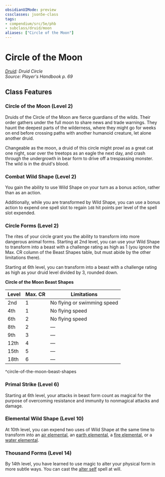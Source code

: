 ```yaml
---
obsidianUIMode: preview
cssclasses: json5e-class
tags:
- compendium/src/5e/phb
- subclass/druid/moon
aliases: ["Circle of the Moon"]
---
```

# Circle of the Moon
*[Druid](2-Mechanics/CLI/classes/druid.md): Druid Circle*  
*Source: Player's Handbook p. 69*  


## Class Features

### Circle of the Moon (Level 2)

Druids of the Circle of the Moon are fierce guardians of the wilds. Their order gathers under the full moon to share news and trade warnings. They haunt the deepest parts of the wilderness, where they might go for weeks on end before crossing paths with another humanoid creature, let alone another druid.

Changeable as the moon, a druid of this circle might prowl as a great cat one night, soar over the treetops as an eagle the next day, and crash through the undergrowth in bear form to drive off a trespassing monster. The wild is in the druid's blood.

### Combat Wild Shape (Level 2)

You gain the ability to use Wild Shape on your turn as a bonus action, rather than as an action.

Additionally, while you are transformed by Wild Shape, you can use a bonus action to expend one spell slot to regain `1d8` hit points per level of the spell slot expended.

### Circle Forms (Level 2)

The rites of your circle grant you the ability to transform into more dangerous animal forms. Starting at 2nd level, you can use your Wild Shape to transform into a beast with a challenge rating as high as 1 (you ignore the Max. CR column of the Beast Shapes table, but must abide by the other limitations there).

Starting at 6th level, you can transform into a beast with a challenge rating as high as your druid level divided by 3, rounded down.

**Circle of the Moon Beast Shapes**

| Level | Max. CR | Limitations |
|-------|---------|-------------|
| 2nd | 1 | No flying or swimming speed |
| 4th | 1 | No flying speed |
| 6th | 2 | No flying speed |
| 8th | 2 | — |
| 9th | 3 | — |
| 12th | 4 | — |
| 15th | 5 | — |
| 18th | 6 | — |
^circle-of-the-moon-beast-shapes

### Primal Strike (Level 6)

Starting at 6th level, your attacks in beast form count as magical for the purpose of overcoming resistance and immunity to nonmagical attacks and damage.

### Elemental Wild Shape (Level 10)

At 10th level, you can expend two uses of Wild Shape at the same time to transform into an [air elemental](/2-Mechanics/CLI/bestiary/elemental/air-elemental.md), an [earth elemental](/2-Mechanics/CLI/bestiary/elemental/earth-elemental.md), a [fire elemental](/2-Mechanics/CLI/bestiary/elemental/fire-elemental.md), or a [water elemental](/2-Mechanics/CLI/bestiary/elemental/water-elemental.md).

### Thousand Forms (Level 14)

By 14th level, you have learned to use magic to alter your physical form in more subtle ways. You can cast the [alter self](/2-Mechanics/CLI/spells/alter-self.md) spell at will.